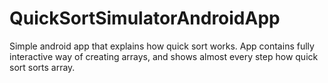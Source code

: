 # QuickSortSimulatorAndroidApp
Simple android app that explains how quick sort works. App contains fully interactive way of creating arrays, and shows almost every step how quick sort sorts array.
